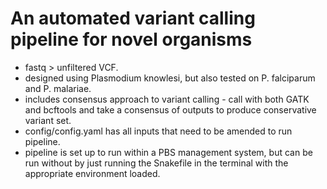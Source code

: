 # An automated variant calling pipeline for novel organisms

- fastq > unfiltered VCF.
- designed using Plasmodium knowlesi, but also tested on P. falciparum and P. malariae.
- includes consensus approach to variant calling - call with both GATK and bcftools and take a consensus of outputs to produce conservative variant set.
- config/config.yaml has all inputs that need to be amended to run pipeline.
- pipeline is set up to run within a PBS management system, but can be run without by just running the Snakefile in the terminal with the appropriate environment loaded.
